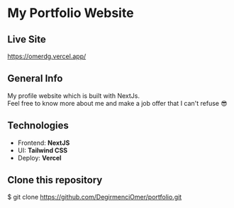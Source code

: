 # My Portfolio Website

## Live Site

https://omerdg.vercel.app/

## General Info

My profile website which is built with NextJs.
<br/>
Feel free to know more about me and make a job offer that I can't refuse 😎

## Technologies

- Frontend: **NextJS**
- UI: **Tailwind CSS**
- Deploy: **Vercel**

## Clone this repository

\$ git clone https://github.com/DegirmenciOmer/portfolio.git
